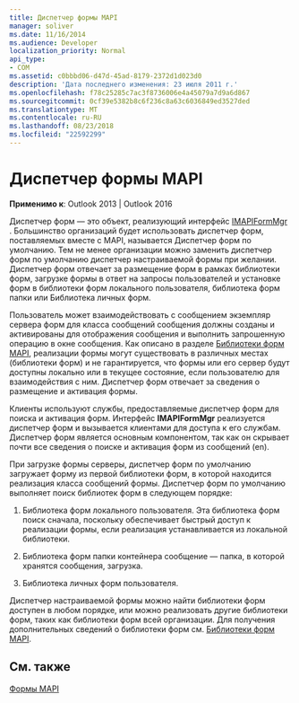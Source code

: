 ```yaml
---
title: Диспетчер формы MAPI
manager: soliver
ms.date: 11/16/2014
ms.audience: Developer
localization_priority: Normal
api_type:
- COM
ms.assetid: c0bbbd06-d47d-45ad-8179-2372d1d023d0
description: 'Дата последнего изменения: 23 июля 2011 г.'
ms.openlocfilehash: f78c25285c7ac3f8736006e4a45079a7d9a6d867
ms.sourcegitcommit: 0cf39e5382b8c6f236c8a63c6036849ed3527ded
ms.translationtype: MT
ms.contentlocale: ru-RU
ms.lasthandoff: 08/23/2018
ms.locfileid: "22592299"
---
```

# <a name="mapi-form-manager"></a>Диспетчер формы MAPI

  
  
**Применимо к**: Outlook 2013 | Outlook 2016 
  
Диспетчер форм — это объект, реализующий интерфейс [IMAPIFormMgr](imapiformmgriunknown.md) . Большинство организаций будет использовать диспетчер форм, поставляемых вместе с MAPI, называется Диспетчер форм по умолчанию. Тем не менее организации можно заменить диспетчер форм по умолчанию диспетчер настраиваемой формы при желании. Диспетчер форм отвечает за размещение форм в рамках библиотеки форм, загрузке формы в ответ на запросы пользователей и установке форм в библиотеки форм локального пользователя, библиотека форм папки или Библиотека личных форм. 
  
Пользователь может взаимодействовать с сообщением экземпляр сервера форм для класса сообщений сообщения должны созданы и активированы для отображения сообщения и выполнить запрошенную операцию в окне сообщения. Как описано в разделе [Библиотеки форм MAPI](mapi-form-libraries.md), реализации формы могут существовать в различных местах (библиотеки форм) и не гарантируется, что формы или его сервер будут доступны локально или в текущее состояние, если пользователю для взаимодействия с ним. Диспетчер форм отвечает за сведения о размещение и активация формы.
  
Клиенты используют службы, предоставляемые диспетчер форм для поиска и активация форм. Интерфейс **IMAPIFormMgr** реализуется диспетчер форм и вызывается клиентами для доступа к его службам. Диспетчер форм является основным компонентом, так как он скрывает почти все сведения о поиске и активация форм из сообщений (en). 
  
При загрузке формы серверы, диспетчер форм по умолчанию загружает форму из первой библиотеки форм, в которой находится реализация класса сообщений формы. Диспетчер форм по умолчанию выполняет поиск библиотек форм в следующем порядке:
  
1. Библиотека форм локального пользователя. Эта библиотека форм поиск сначала, поскольку обеспечивает быстрый доступ к реализации формы, если реализация устанавливается из локальной библиотеки.
    
2. Библиотека форм папки контейнера сообщение — папка, в которой хранятся сообщения, загрузка.
    
3. Библиотека личных форм пользователя.
    
Диспетчер настраиваемой формы можно найти библиотеки форм доступен в любом порядке, или можно реализовать другие библиотеки форм, таких как библиотеки форм всей организации. Для получения дополнительных сведений о библиотеки форм см. [Библиотеки форм MAPI](mapi-form-libraries.md). 
  
## <a name="see-also"></a>См. также



[Формы MAPI](mapi-forms.md)

